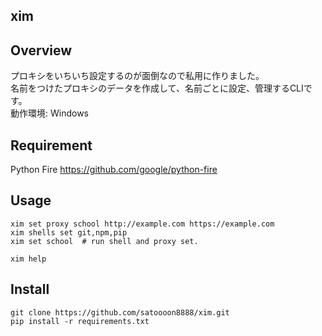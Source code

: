 xim
---
Overview
---

プロキシをいちいち設定するのが面倒なので私用に作りました。<br>
名前をつけたプロキシのデータを作成して、名前ごとに設定、管理するCLIです。<br>
動作環境: Windows

Requirement
---
Python Fire https://github.com/google/python-fire

Usage
---
```shell script
xim set proxy school http://example.com https://example.com
xim shells set git,npm,pip
xim set school  # run shell and proxy set.

xim help
```

Install
---
```shell script
git clone https://github.com/satoooon8888/xim.git
pip install -r requirements.txt
```
